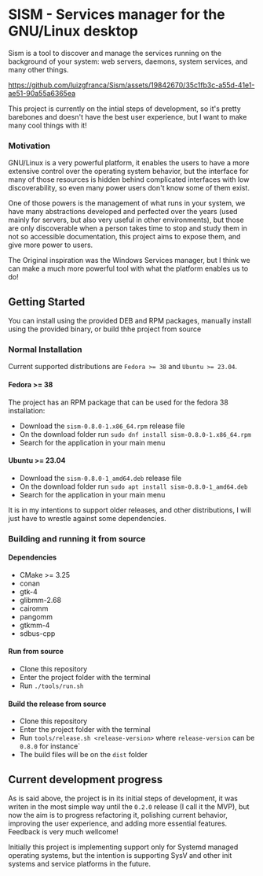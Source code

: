 # SISM - Services manager for the GNU/Linux desktop

Sism is a tool to discover and manage the services running on the background of your system: web servers, daemons, system services, and many other things.



https://github.com/luizgfranca/Sism/assets/19842670/35c1fb3c-a55d-41e1-ae51-90a55a6365ea


This project is currently on the intial steps of development, so it's pretty barebones and doesn't have the best user experience, but I want to make many cool things with it!


### Motivation

GNU/Linux is a very powerful platform, it enables the users to have a more extensive control over the operating system behavior, but the interface for many of those resources is hidden behind complicated interfaces with low discoverability, so even many power users don't know some of them exist. 

One of those powers is the management of what runs in your system, we have many abstractions developed and perfected over the years (used mainly for servers, but also very useful in other environments), but those are only discoverable when a person takes time to stop and study them in not so accessible documentation, this project aims to expose them, and give 
more power to users.

The Original inspiration was the Windows Services manager, but I think we can make a much more powerful tool with what the platform enables us to do!


## Getting Started

You can install using the provided DEB and RPM packages, manually install using the provided binary, or build thhe project from source


### Normal Installation

Current supported distributions are `Fedora >= 38` and `Ubuntu >= 23.04`.

#### Fedora >= 38
The project has an RPM package that can be used for the fedora 38 installation:
 - Download the `sism-0.8.0-1.x86_64.rpm` release file
 - On the download folder run `sudo dnf install sism-0.8.0-1.x86_64.rpm`
 - Search for the application in your main menu

#### Ubuntu >= 23.04
 - Download the `sism-0.8.0-1_amd64.deb` release file
 - On the download folder run `sudo apt install sism-0.8.0-1_amd64.deb`
 - Search for the application in your main menu

It is in my intentions to support older releases, and other distributions, I will just have to wrestle against some dependencies.


### Building and running it from source

#### Dependencies
 - CMake >= 3.25
 - conan
 - gtk-4
 - glibmm-2.68
 - cairomm
 - pangomm
 - gtkmm-4
 - sdbus-cpp

#### Run from source

 - Clone this repository
 - Enter the project folder with the terminal
 - Run `./tools/run.sh`

#### Build the release from source

 - Clone this repository
 - Enter the project folder with the terminal
 - Run `tools/release.sh <release-version>` where `release-version` can be `0.8.0` for instance`
 - The build files will be on the `dist` folder


## Current development progress

As is said above, the project is in its initial steps of development, it was writen in the most simple way until the `0.2.0` release (I call it the MVP), but now the aim is to progress
refactoring it, polishing current behavior, improving the user experience, and adding more essential features. Feedback is very much wellcome!

Initially this project is implementing support only for Systemd managed operating systems, but the intention is supporting SysV and other init systems and service platforms in the future.

